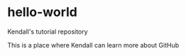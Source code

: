# hello-world
Kendall's tutorial repository

This is a place where Kendall can learn more about GitHub
